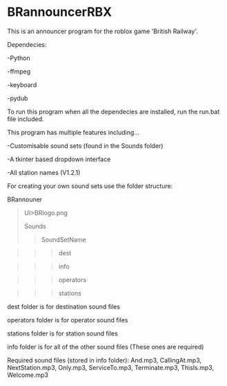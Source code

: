# BRannouncerRBX
This is an announcer program for the roblox game 'British Railway'.

Dependecies:

-Python

-ffmpeg

-keyboard

-pydub

To run this program when all the dependecies are installed, run the run.bat file included.

This program has multiple features including...

-Customisable sound sets (found in the Sounds folder)

-A tkinter based dropdown interface

-All station names (V1.2.1)


For creating your own sound sets use the folder structure:  

BRannouner

>UI>BRlogo.png
>
>Sounds
>>SoundSetName

>>>dest

>>>info

>>>operators

>>>stations

dest folder is for destination sound files

operators folder is for operator sound files

stations folder is for station sound files

info folder is for all of the other sound files (These ones are required)


Required sound files (stored in info folder): And.mp3, CallingAt.mp3, NextStation.mp3, Only.mp3, ServiceTo.mp3, Terminate.mp3, ThisIs.mp3, Welcome.mp3
